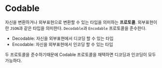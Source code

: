 # Codable
자신을 변환하거나 외부표현으로 변환할 수 있는 타입을 의미하는 **프로토콜**. 외부표현이란 `JSON`과 같은 타입을 의미한다. `Decodable`과 `Encodable` 프로토콜을 준수한다.
- Decodable: 자신을 외부표현에서 디코딩 할 수 있는 타입
- Encodable: 자신을 외부표현에서 인코딩 할 수 있는 타입

두 프로토콜을 준수하기때문에 Codable 프로토콜을 채택하면 디코딩과 인코딩이 모두 가능하다.